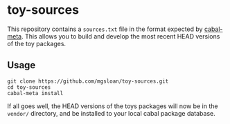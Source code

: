 toy-sources
===========

This repository contains a `sources.txt` file in the format expected by
[cabal-meta](https://github.com/yesodweb/cabal-meta).  This allows you to build
and develop the most recent HEAD versions of the toy packages.

Usage
-----

```
git clone https://github.com/mgsloan/toy-sources.git
cd toy-sources
cabal-meta install
```

If all goes well, the HEAD versions of the toys packages will now be in the
`vendor/` directory, and be installed to your local cabal package database.
